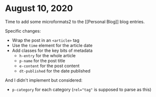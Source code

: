 # August 10, 2020

Time to add some microformats2 to the [[Personal Blog]] blog entries.

Specific changes:
- Wrap the post in an `<article>` tag
- Use the `time` element for the article date
- Add classes for the key bits of metadata
  - `h-entry` for the whole article
  - `p-name` for the post title
  - `e-content` for the post content
  - `dt-published` for the date published

And I didn't implement but considered:
  - `p-category` for each category (`rel="tag"` is supposed to parse as this)